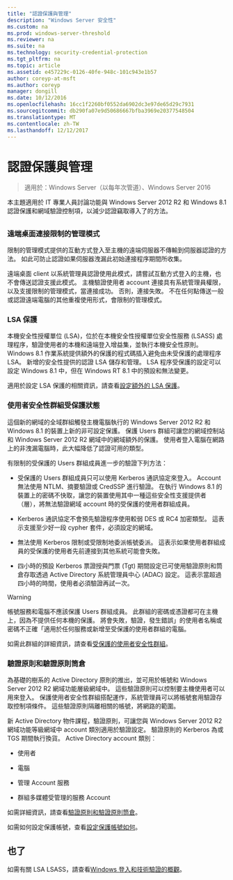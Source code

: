```yaml
---
title: "認證保護與管理"
description: "Windows Server 安全性"
ms.custom: na
ms.prod: windows-server-threshold
ms.reviewer: na
ms.suite: na
ms.technology: security-credential-protection
ms.tgt_pltfrm: na
ms.topic: article
ms.assetid: e457229c-0126-40fe-948c-101c943e1b57
author: coreyp-at-msft
ms.author: coreyp
manager: dongill
ms.date: 10/12/2016
ms.openlocfilehash: 16cc1f2260bf0552da6902dc3e97de65d29c7931
ms.sourcegitcommit: db290fa07e9d50686667bfba3969e20377548504
ms.translationtype: MT
ms.contentlocale: zh-TW
ms.lasthandoff: 12/12/2017
---
```

# <a name="credentials-protection-and-management"></a>認證保護與管理

>適用於：Windows Server（以每年次管道）、Windows Server 2016

本主題適用於 IT 專業人員討論功能與 Windows Server 2012 R2 和 Windows 8.1 認證保護和網域驗證控制項，以減少認證竊取導入了的方法。

## <a name="BKMK_CredentialsProtectionManagement"></a>
### <a name="restricted-admin-mode-for-remote-desktop-connection"></a>遠端桌面連接限制的管理模式
限制的管理模式提供的互動方式登入至主機的遠端伺服器不傳輸到伺服器認證的方法。 如此可防止認證如果伺服器洩漏此初始連接程序期間所收集。

遠端桌面 client 以系統管理員認證使用此模式，請嘗試互動方式登入的主機，也不會傳送認證支援此模式。 主機驗證使用者 account 連接具有系統管理員權限，以及支援限制的管理模式，當連接成功。 否則，連接失敗。 不在任何點傳送一般或認證遠端電腦的其他重複使用形式，會限制的管理模式。

### <a name="lsa-protection"></a>LSA 保護
本機安全性授權單位 (LSA)，位於在本機安全性授權單位安全性服務 (LSASS) 處理程序，驗證使用者的本機和遠端登入增益集，並執行本機安全性原則。 Windows 8.1 作業系統提供額外的保護的程式碼插入避免由未受保護的處理程序 LSA。 新增的安全性提供的認證 LSA 儲存和管理。 LSA 程序受保護的設定可以設定 Windows 8.1 中，但在 Windows RT 8.1 中的預設和無法變更。

適用於設定 LSA 保護的相關資訊，請查看[設定額外的 LSA 保護](configuring-additional-lsa-protection.md)。

### <a name="protected-users-security-group"></a>使用者安全性群組受保護狀態
這個新的網域的全域群組觸發主機電腦執行的 Windows Server 2012 R2 和 Windows 8.1 的裝置上新的非可設定保護。 保護 Users 群組可讓您的網域控制站和 Windows Server 2012 R2 網域中的網域額外的保護。 使用者登入電腦在網路上的非洩漏電腦時，此大幅降低了認證可用的類型。

有限制的受保護的 Users 群組成員進一步的驗證下列方法：

-   受保護的 Users 群組成員只可以使用 Kerberos 通訊協定來登入。 Account 無法使用 NTLM、摘要驗證或 CredSSP 進行驗證。 在執行 Windows 8.1 的裝置上的密碼不快取，讓您的裝置使用其中一種這些安全性支援提供者（層），將無法驗證網域 account 時的受保護的使用者群組成員。

-   Kerberos 通訊協定不會預先驗證程序使用較弱 DES 或 RC4 加密類型。 這表示支援至少好一段 cypher 套件，必須設定的網域。

-   無法使用 Kerberos 限制或受限制地委派帳號委派。 這表示如果使用者群組成員的受保護的使用者先前連接到其他系統可能會失敗。

-   四小時的預設 Kerberos 票證授與門票 (Tgt) 期間設定已可使用驗證原則和筒倉存取透過 Active Directory 系統管理員中心 (ADAC) 設定。 這表示當超過四小時的時間，使用者必須驗證再試一次。

> [!WARNING]
> 帳號服務和電腦不應該保護 Users 群組成員。 此群組的密碼或憑證都可在主機上，因為不提供任何本機的保護。 將會失敗，驗證，發生錯誤」的使用者名稱或密碼不正確「適用於任何服務或新增至受保護的使用者群組的電腦。

如需此群組的詳細資訊，請查看[受保護的使用者安全性群組](protected-users-security-group.md)。

### <a name="authentication-policy-and-authentication-policy-silos"></a>驗證原則和驗證原則筒倉
為基礎的樹系的 Active Directory 原則的推出，並可用於帳號和 Windows Server 2012 R2 網域功能層級網域中。 這些驗證原則可以控制要主機使用者可以用來登入。 保護使用者安全性群組搭配運作，系統管理員可以將帳號套用驗證存取控制項條件。 這些驗證原則隔離相關的帳號，將網路的範圍。

新 Active Directory 物件課程，驗證原則，可讓您與 Windows Server 2012 R2 網域功能等級網域中 account 類別適用於驗證設定。 驗證原則的 Kerberos 為或 TGS 期間執行換貨。 Active Directory account 類別︰

-   使用者

-   電腦

-   管理 Account 服務

-   群組多媒體受管理的服務 Account

如需詳細資訊，請查看[驗證原則和驗證原則筒倉](authentication-policies-and-authentication-policy-silos.md)。

如需如何設定保護帳號，查看[設定保護帳號如何](how-to-configure-protected-accounts.md)。

## <a name="see-also"></a>也了
如需有關 LSA LSASS，請查看[Windows 登入和技術驗證的概觀](https://technet.microsoft.com/library/dn169029(v=ws.10).aspx)。



